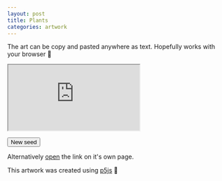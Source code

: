 ```yaml
---
layout: post
title: Plants
categories: artwork
---
```


The art can be copy and pasted anywhere as text.
Hopefully works with your browser 🤞 

<iframe id="iframe" src="https://allyradomski.art/p5js/plants/" title="plants">
</iframe>

<script id="plant_script">
    const iframe = document.getElementById("iframe");
    const article = document.getElementById("plant_script").parentNode;
    function newseed() {
        iframe.src = "https://allyradomski.art/p5js/plants/";
    }
    function resize() {
        iframe.style.width = (article.clientWidth - 2) + "px";
        iframe.style.height = ((article.clientWidth - 2) * 0.5625) + "px";
    }
    resize();
    window.onresize = resize;
</script>

<button id="new" onclick="newseed()">New seed</button>

Alternatively [open](https://allyradomski.art/p5js/plants/) the link on it's own page.

This artwork was created using [p5js](https://p5js.org) 💖